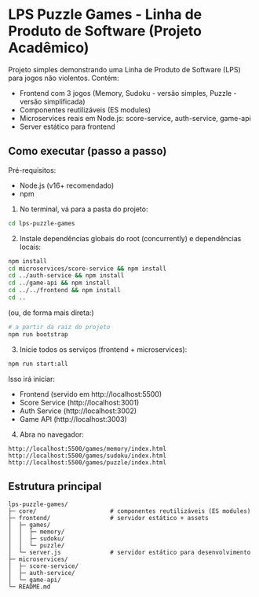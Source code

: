 # LPS Puzzle Games - Linha de Produto de Software (Projeto Acadêmico)

Projeto simples demonstrando uma Linha de Produto de Software (LPS) para jogos não violentos.
Contém:
- Frontend com 3 jogos (Memory, Sudoku - versão simples, Puzzle - versão simplificada)
- Componentes reutilizáveis (ES modules)
- Microservices reais em Node.js: score-service, auth-service, game-api
- Server estático para frontend

## Como executar (passo a passo)

Pré-requisitos:
- Node.js (v16+ recomendado)
- npm

1. No terminal, vá para a pasta do projeto:
```bash
cd lps-puzzle-games
```

2. Instale dependências globais do root (concurrently) e dependências locais:
```bash
npm install
cd microservices/score-service && npm install
cd ../auth-service && npm install
cd ../game-api && npm install
cd ../../frontend && npm install
cd ..
```

(ou, de forma mais direta:)
```bash
# a partir da raiz do projeto
npm run bootstrap
```

3. Inicie todos os serviços (frontend + microservices):
```bash
npm run start:all
```

Isso irá iniciar:
- Frontend (servido em http://localhost:5500)
- Score Service (http://localhost:3001)
- Auth Service (http://localhost:3002)
- Game API (http://localhost:3003)

4. Abra no navegador:
```
http://localhost:5500/games/memory/index.html
http://localhost:5500/games/sudoku/index.html
http://localhost:5500/games/puzzle/index.html
```

## Estrutura principal
```
lps-puzzle-games/
├─ core/                     # componentes reutilizáveis (ES modules)
├─ frontend/                 # servidor estático + assets
│  ├─ games/
│  │  ├─ memory/
│  │  ├─ sudoku/
│  │  └─ puzzle/
│  └─ server.js              # servidor estático para desenvolvimento
├─ microservices/
│  ├─ score-service/
│  ├─ auth-service/
│  └─ game-api/
└─ README.md
```
